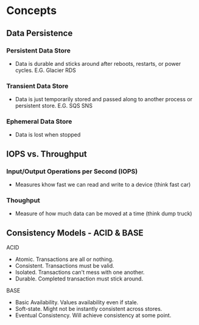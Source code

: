 # Concepts #
## Data Persistence ##
### Persistent Data Store ###

- Data is durable and sticks around after reboots, restarts, or power cycles. E.G. Glacier RDS

### Transient Data Store ###

- Data is just temporarily stored and passed along to another process or persistent store. E.G. SQS SNS

### Ephemeral Data Store ###

- Data is lost when stopped

## IOPS vs. Throughput ##
### Input/Output Operations per Second (IOPS) ###

- Measures khow fast we can read and write to a device (think fast car)

### Thoughput ###

- Measure of how much data can be moved at a time (think dump truck)

## Consistency Models - ACID & BASE ##
ACID
- Atomic.  Transactions are all or nothing.
- Consistent.  Transactions must be valid.
- Isolated.  Transactions can't mess with one another.
- Durable.  Completed transaction must stick around.

BASE
- Basic Availability.  Values availability even if stale.
- Soft-state.  Might not be instantly consistent across stores.
- Eventual Consistency. Will achieve consistency at some point.

